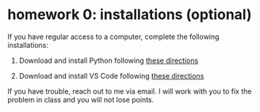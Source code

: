 # homework 0: installations (optional)

If you have regular access to a computer, complete the following installations: 

1) Download and install Python following [these directions](https://curriculum.dhinstitutes.org/installations/python-and-anaconda/)

2) Download and install VS Code following [these directions](https://curriculum.dhinstitutes.org/installations/microsoft-visual-studio-code)

If you have trouble, reach out to me via email. I will work with you to fix the problem in class and you will not lose points. 